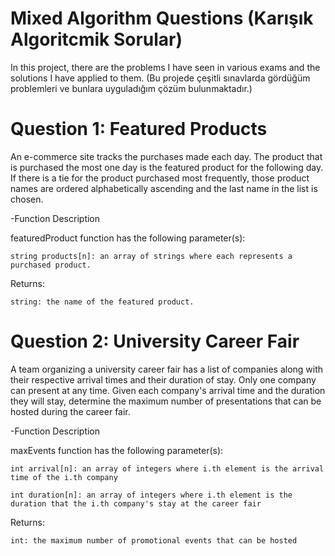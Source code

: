 # Mixed Algorithm Questions (Karışık Algoritcmik Sorular)

In this project, there are the problems I have seen in various exams and the solutions I have applied to them. (Bu projede çeşitli sınavlarda gördüğüm problemleri ve bunlara uyguladığım çözüm bulunmaktadır.)

# Question 1: Featured Products
An e-commerce site tracks the purchases made each day. The product that is purchased the most one day is the featured product for the following day. If there is a tie for the product purchased most frequently, those product names are ordered alphabetically ascending and the last name in the list is chosen.

-Function Description

featuredProduct function has the following parameter(s):

    string products[n]: an array of strings where each represents a purchased product.
    
Returns:

    string: the name of the featured product.
    
    
# Question 2: University Career Fair
A team organizing a university career fair has a list of companies along with their respective arrival times and their duration of stay. Only one company can present at any time. Given each company's arrival time and the duration they will stay, determine the maximum number of presentations that can be hosted during the career fair.

-Function Description

maxEvents function has the following parameter(s):

    int arrival[n]: an array of integers where i.th element is the arrival time of the i.th company
    
    int duration[n]: an array of integers where i.th element is the duration that the i.th company's stay at the career fair
    
Returns:

    int: the maximum number of promotional events that can be hosted
